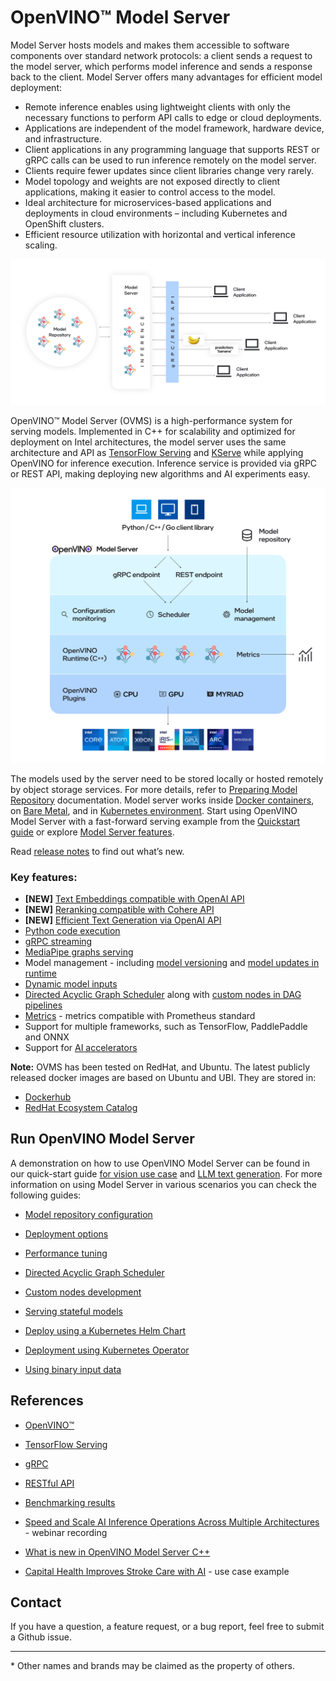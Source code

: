 # OpenVINO&trade; Model Server

Model Server hosts models and makes them accessible to software components over standard network protocols: a client sends a request to the model server, which performs model inference and sends a response back to the client. Model Server offers many advantages for efficient model deployment: 
- Remote inference enables using lightweight clients with only the necessary functions to perform API calls to edge or cloud deployments.
- Applications are independent of the model framework, hardware device, and infrastructure.
- Client applications in any programming language that supports REST or gRPC calls can be used to run inference remotely on the model server.
- Clients require fewer updates since client libraries change very rarely.
- Model topology and weights are not exposed directly to client applications, making it easier to control access to the model.
- Ideal architecture for microservices-based applications and deployments in cloud environments – including Kubernetes and OpenShift clusters.
- Efficient resource utilization with horizontal and vertical inference scaling.

![OVMS diagram](docs/ovms_diagram.png)

OpenVINO&trade; Model Server (OVMS) is a high-performance system for serving models. Implemented in C++ for scalability and optimized for deployment on Intel architectures, the model server uses the same architecture and API as [TensorFlow Serving](https://github.com/tensorflow/serving) and [KServe](https://github.com/kserve/kserve) while applying OpenVINO for inference execution. Inference service is provided via gRPC or REST API, making deploying new algorithms and AI experiments easy.

![OVMS picture](docs/ovms_high_level.png)

The models used by the server need to be stored locally or hosted remotely by object storage services. For more details, refer to [Preparing Model Repository](https://docs.openvino.ai/2024/openvino-workflow/model-server/ovms_docs_models_repository.html) documentation. Model server works inside [Docker containers](https://docs.openvino.ai/2024/openvino-workflow/model-server/ovms_docs_deploying_server.html#deploying-model-server-in-docker-container), on [Bare Metal](https://docs.openvino.ai/2024/openvino-workflow/model-server/ovms_docs_deploying_server.html#deploying-model-server-on-baremetal-without-container), and in [Kubernetes environment](https://docs.openvino.ai/2024/openvino-workflow/model-server/ovms_docs_deploying_server.html#deploying-model-server-in-kubernetes).
Start using OpenVINO Model Server with a fast-forward serving example from the [Quickstart guide](https://docs.openvino.ai/2024/openvino-workflow/model-server/ovms_docs_quick_start_guide.html) or explore [Model Server features](https://docs.openvino.ai/2024/openvino-workflow/model-server/ovms_docs_features.html).

Read [release notes](https://github.com/openvinotoolkit/model_server/releases) to find out what’s new.

### Key features:
- **[NEW]** [Text Embeddings compatible with OpenAI API](https://docs.openvino.ai/2024/openvino-workflow/model-server/ovms_demos_embeddings.html)
- **[NEW]** [Reranking compatible with Cohere API](https://docs.openvino.ai/2024/openvino-workflow/model-server/ovms_demo_rerank.html)
- **[NEW]** [Efficient Text Generation via OpenAI API](https://docs.openvino.ai/2024/openvino-workflow/model-server/ovms_demos_continuous_batching.html)
- [Python code execution](https://docs.openvino.ai/2024/openvino-workflow/model-server/ovms_docs_python_support_reference.html)
- [gRPC streaming](https://docs.openvino.ai/2024/openvino-workflow/model-server/ovms_docs_streaming_endpoints.html)
- [MediaPipe graphs serving](https://docs.openvino.ai/2024/openvino-workflow/model-server/ovms_docs_mediapipe.html) 
- Model management - including [model versioning](https://docs.openvino.ai/2024/openvino-workflow/model-server/ovms_docs_model_version_policy.html) and [model updates in runtime](https://docs.openvino.ai/2024/openvino-workflow/model-server/ovms_docs_online_config_changes.html)
- [Dynamic model inputs](https://docs.openvino.ai/2024/openvino-workflow/model-server/ovms_docs_shape_batch_layout.html)
- [Directed Acyclic Graph Scheduler](https://docs.openvino.ai/2024/openvino-workflow/model-server/ovms_docs_dag.html) along with [custom nodes in DAG pipelines](https://docs.openvino.ai/2024/openvino-workflow/model-server/ovms_docs_custom_node_development.html)
- [Metrics](https://docs.openvino.ai/2024/openvino-workflow/model-server/ovms_docs_metrics.html) - metrics compatible with Prometheus standard
- Support for multiple frameworks, such as TensorFlow, PaddlePaddle and ONNX
- Support for [AI accelerators](https://docs.openvino.ai/2024/about-openvino/compatibility-and-support/supported-devices.html)

**Note:** OVMS has been tested on RedHat, and Ubuntu. The latest publicly released docker images are based on Ubuntu and UBI.
They are stored in:
- [Dockerhub](https://hub.docker.com/r/openvino/model_server)
- [RedHat Ecosystem Catalog](https://catalog.redhat.com/software/containers/intel/openvino-model-server/607833052937385fc98515de)


## Run OpenVINO Model Server

A demonstration on how to use OpenVINO Model Server can be found in our quick-start guide [for vision use case](https://docs.openvino.ai/2024/openvino-workflow/model-server/ovms_docs_quick_start_guide.html) and [LLM text generation](https://docs.openvino.ai/2024/openvino-workflow/model-server/ovms_docs_llm_quickstart.html). 
For more information on using Model Server in various scenarios you can check the following guides:

* [Model repository configuration](https://docs.openvino.ai/2024/openvino-workflow/model-server/ovms_docs_models_repository.html)

* [Deployment options](https://docs.openvino.ai/2024/openvino-workflow/model-server/ovms_docs_deploying_server.html)

* [Performance tuning](https://docs.openvino.ai/2024/openvino-workflow/model-server/ovms_docs_performance_tuning.html)

* [Directed Acyclic Graph Scheduler](https://docs.openvino.ai/2024/openvino-workflow/model-server/ovms_docs_dag.html)

* [Custom nodes development](https://docs.openvino.ai/2024/openvino-workflow/model-server/ovms_docs_custom_node_development.html)

* [Serving stateful models](https://docs.openvino.ai/2024/openvino-workflow/model-server/ovms_docs_stateful_models.html)

* [Deploy using a Kubernetes Helm Chart](https://github.com/openvinotoolkit/operator/tree/main/helm-charts/ovms)

* [Deployment using Kubernetes Operator](https://operatorhub.io/operator/ovms-operator)

* [Using binary input data](https://docs.openvino.ai/2024/openvino-workflow/model-server/ovms_docs_binary_input.html)



## References

* [OpenVINO&trade;](https://software.intel.com/en-us/openvino-toolkit)

* [TensorFlow Serving](https://github.com/tensorflow/serving)

* [gRPC](https://grpc.io/)

* [RESTful API](https://restfulapi.net/)

* [Benchmarking results](https://docs.openvino.ai/2024/about-openvino/performance-benchmarks.html)

* [Speed and Scale AI Inference Operations Across Multiple Architectures](https://techdecoded.intel.io/essentials/speed-and-scale-ai-inference-operations-across-multiple-architectures/?elq_cid=3646480_ts1607680426276&erpm_id=6470692_ts1607680426276) - webinar recording

* [What is new in OpenVINO Model Server C++](https://www.intel.com/content/www/us/en/artificial-intelligence/posts/whats-new-openvino-model-server.html)

* [Capital Health Improves Stroke Care with AI](https://www.intel.co.uk/content/www/uk/en/customer-spotlight/stories/capital-health-ai-customer-story.html) - use case example

## Contact

If you have a question, a feature request, or a bug report, feel free to submit a Github issue.


---
\* Other names and brands may be claimed as the property of others.
